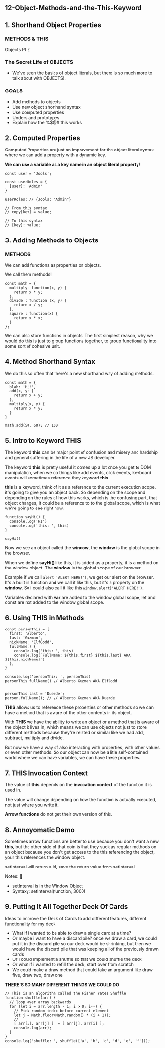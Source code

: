 ## 12-Object-Methods-and-the-This-Keyword

## 1. Shorthand Object Properties

### METHODS & THIS

Objects Pt 2

### The Secret Life of OBJECTS

- We've seen the basics of object literals, but there is so much more to talk about with OBJECTS!.

### GOALS

- Add methods to objects
- Use new object shorthand syntax
- Use computed properties
- Understand prototypes
- Explain how the %$@# this works

## 2. Computed Properties

Computed Properties are just an improvement for the object literal syntax where we can add a property with a dynamic key.

**We can use a variable as a key name in an object literal property!**

```
const user = 'Jools';

const userRoles = {
  [user]: 'Admin'
}

userRoles: // {Jools: "Admin"}
```

```
// From this syntax
// copy[key] = value;

// To this syntax
// [key]: value;
```

## 3. Adding Methods to Objects

### METHODS

We can add functions as properties on objects.

We call them methods!

```
const math = {
  multiply: function(x, y) {
    return x * y;
  },
  divide : function (x, y) {
    return x / y;
  },
  square : function(x) {
    return x * x;
  }
};
```

We can also store functions in objects. The first simplest reason, why we would do this is just to group functions together, to group functionality into some sort of cohesive unit.

## 4. Method Shorthand Syntax

We do this so often that there's a new shorthand way of adding methods.

```
const math = {
  blah: 'Hi!',
  add(x, y) {
    return x + y;
  },
  multiply(x, y) {
    return x * y;
  }
}

math.add(50, 60); // 110
```

## 5. Intro to Keyword THIS

The keyword **this** can be major point of confusion and misery and hardship and general suffering in the life of a new JS developer.

The keyword **this** is pretty useful it comes up a lot once you get to DOM manipulation, when we do things like add events, click events, keyboard events will sometimes reference they keyword **this**.

**this** is a keyword, think of it as a reference to the current execution scope. it's going to give you an object back. So depending on the scope and depending on the rules of how this works, which is the confusing part, that object changes, it could be a reference to to the global scope, which is what we're going to see right now.

```
function sayHi() {
  console.log('HI')
  console.log('this: ', this)
}

sayHi()
```

Now we see an object called the **window**, the **window** is the global scope in the browser.

When we define **sayHi()** like this, it is added as a property, it is a method on the window object. The **window** is the global scope of our browser.

Example if we call `alert('ALERT HERE!')`, we get our alert on the browser. It's a built in function and we call it like this, but it's a property on the **window**. So i could also call it like this `window.alert('ALERT HERE!')`.

Variables declared with **var** are added to the window global scope, let and const are not added to the window global scope.

## 6. Using THIS in Methods

```
const personThis = {
  first: 'Alberto',
  last: 'Guzman',
  nickName: 'ElfGodd',
  fullName() {
    console.log('this: ', this)
    console.log(`FullName: ${this.first} ${this.last} AKA ${this.nickName}`)
  },
}

console.log('personThis: ', personThis)
personThis.fullName() // Alberto Guzman AKA ElfGodd


personThis.last = 'Duende';
person.fullName(); // // Alberto Guzman AKA Duende
```

**THIS** allows us to reference these properties or other methods so we can have a method that is aware of the other contents in its object.

With **THIS** we have the ability to write an object or a method that is aware of the object it lives in, which means we can use objects not just to store different methods because they're related or similar like we had add, subtract, multiply and divide.

But now we have a way of also interacting with properties, with other values or even other methods. So our object can now be a litle self-contained world where we can have variables, we can have these properties.

## 7. THIS Invocation Context

The value of **this** depends on the **invocation context** of the function it is used in.

The value will change depending on how the function is actually executed, not just where you write it.

**Arrow functions** do not get their own version of this.

## 8. Annoyomatic Demo

Sometimes arrow functions are better to use because you don't want a new **this**, but the other side of that coin is that they suck as regular methods on an object because you don't get access to the this referencing the object, your this references the window object.

setInterval will return a id, save the return value from setInterval.

Notes: 📘

- setInterval is in the Window Object
- Syntaxy: setInterval(function, 3000)

## 9. Putting It All Together Deck Of Cards

Ideas to improve the Deck of Cards to add different features, different functionality for my deck

- What if i wanted to be able to draw a single card at a time?
- Or maybe i want to have a discard pile? once we draw a card, we could put it in the discard pile so our deck would be shrinking, but then we would have the discard pile that was keeping all of the previously drawn cards
- Or i could implement a shuffle so that we could shuffle the deck
- Or what if i wanted to refill the deck, start over from scratch
- We could make a draw method that could take an argument like draw five, draw two, draw one

**THERE'S SO MANY DIFFERENT THINGS WE COULD DO**

```
// This is an algorithm called the Fisher Yates Shuffle
function shuffle(arr) {
  // loop over array backwards
  for (let i = arr.length - 1; i > 0; i--) {
    // Pick random index before current element
    let j = Math.floor(Math.random() * (i + 1));
    //
    [ arr[i], arr[j] ]  = [ arr[j], arr[i] ];
    console.log(arr);
  }
}
console.log("shuffle: ", shuffle(['a', 'b', 'c', 'd', 'e', 'f']));
```